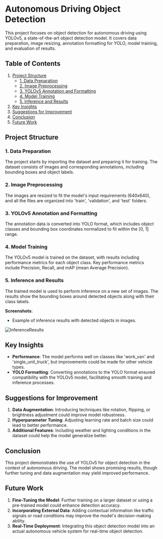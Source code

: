 # Autonomous Driving Object Detection

This project focuses on object detection for autonomous driving using YOLOv5, a state-of-the-art object detection model. It covers data preparation, image resizing, annotation formatting for YOLO, model training, and evaluation of results.

## Table of Contents
1. [Project Structure](#project-structure)
   - [1. Data Preparation](#1-data-preparation)
   - [2. Image Preprocessing](#2-image-preprocessing)
   - [3. YOLOv5 Annotation and Formatting](#3-yolov5-annotation-and-formatting)
   - [4. Model Training](#4-model-training)
   - [5. Inference and Results](#5-inference-and-results)
2. [Key Insights](#key-insights)
3. [Suggestions for Improvement](#suggestions-for-improvement)
4. [Conclusion](#conclusion)
5. [Future Work](#future-work)

## Project Structure

### 1. Data Preparation
The project starts by importing the dataset and preparing it for training. The dataset consists of images and corresponding annotations, including bounding boxes and object labels.


### 2. Image Preprocessing
The images are resized to fit the model's input requirements (640x640), and all the files are organized into 'train', 'validation', and 'test' folders.


### 3. YOLOv5 Annotation and Formatting
The annotation data is converted into YOLO format, which includes object classes and bounding box coordinates normalized to fit within the [0, 1] range.



### 4. Model Training
The YOLOv5 model is trained on the dataset, with results including performance metrics for each object class. Key performance metrics include Precision, Recall, and mAP (mean Average Precision).


### 5. Inference and Results
The trained model is used to perform inference on a new set of images. The results show the bounding boxes around detected objects along with their class labels.

**Screenshots**:
- Example of inference results with detected objects in images.

![InferenceResults](https://github.com/user-attachments/assets/3d5d9a50-ed49-42d3-9f88-7fd8c59c676f)

## Key Insights
- **Performance**: The model performs well on classes like 'work_van' and 'single_unit_truck', but improvements could be made for other vehicle types.
- **YOLO Formatting**: Converting annotations to the YOLO format ensured compatibility with the YOLOv5 model, facilitating smooth training and inference processes.

## Suggestions for Improvement
1. **Data Augmentation**: Introducing techniques like rotation, flipping, or brightness adjustment could improve model robustness.
2. **Hyperparameter Tuning**: Adjusting learning rate and batch size could lead to better performance.
3. **Additional Features**: Including weather and lighting conditions in the dataset could help the model generalize better.

## Conclusion
This project demonstrates the use of YOLOv5 for object detection in the context of autonomous driving. The model shows promising results, though further tuning and data augmentation may yield improved performance.

## Future Work
1. **Fine-Tuning the Model**: Further training on a larger dataset or using a pre-trained model could enhance detection accuracy.
2. **Incorporating External Data**: Adding contextual information like traffic signals or road conditions may improve the model's decision-making ability.
3. **Real-Time Deployment**: Integrating this object detection model into an actual autonomous vehicle system for real-time object detection.
